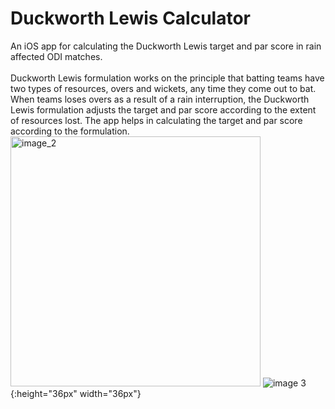 # Duckworth Lewis Calculator
An iOS app for calculating the Duckworth Lewis target and par score in rain affected ODI matches. <br><br>
Duckworth Lewis formulation works on the principle that batting teams have two types of resources, overs and wickets, any time they come out to bat. When teams loses overs as a result of a rain interruption, the Duckworth Lewis formulation adjusts the target and par score according to the extent of resources lost. The app helps in calculating the target and par score according to the formulation.
<img src="https://github.com/sachitanilkumar/DLCalc/blob/master/image_2.png" alt="image_2" width="400px">
![image 3](https://github.com/sachitanilkumar/DLCalc/blob/master/image_3.png){:height="36px" width="36px"}
